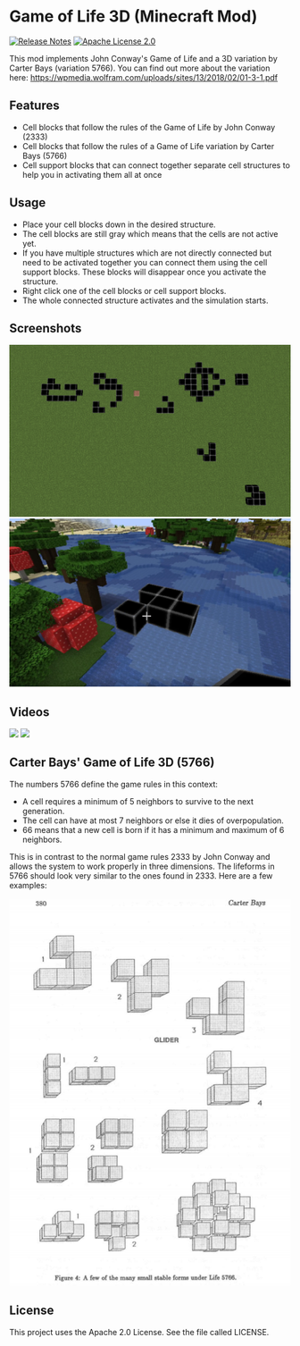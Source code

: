 # Game of Life 3D (Minecraft Mod)
[![Release Notes](https://img.shields.io/github/release/LolHens/mc-game-of-life-3d.svg?maxAge=3600)](https://github.com/LolHens/mc-game-of-life-3d/releases/latest)
[![Apache License 2.0](https://img.shields.io/github/license/LolHens/mc-game-of-life-3d.svg?maxAge=3600)](https://www.apache.org/licenses/LICENSE-2.0)

This mod implements John Conway's Game of Life and a 3D variation by Carter Bays (variation 5766).
You can find out more about the variation here: https://wpmedia.wolfram.com/uploads/sites/13/2018/02/01-3-1.pdf

## Features
- Cell blocks that follow the rules of the Game of Life by John Conway (2333)
- Cell blocks that follow the rules of a Game of Life variation by Carter Bays (5766)
- Cell support blocks that can connect together separate cell structures to help you in activating them all at once

## Usage
- Place your cell blocks down in the desired structure.
- The cell blocks are still gray which means that the cells are not active yet.
- If you have multiple structures which are not directly connected but need to be activated together you can connect them using the cell support blocks. These blocks will disappear once you activate the structure.
- Right click one of the cell blocks or cell support blocks.
- The whole connected structure activates and the simulation starts.

## Screenshots
![](https://raw.githubusercontent.com/LolHens/mc-game-of-life-3d/master/screenshots/2020-07-18_23.18.23.png)
![](https://raw.githubusercontent.com/LolHens/mc-game-of-life-3d/master/screenshots/2020-07-18%20232058.png)

## Videos
[![](https://img.youtube.com/vi/sQOsDWcU1sc/0.jpg)](https://www.youtube.com/watch?v=sQOsDWcU1sc)
[![](https://img.youtube.com/vi/5bM4YJ2GlI8/0.jpg)](https://www.youtube.com/watch?v=5bM4YJ2GlI8)

## Carter Bays' Game of Life 3D (5766)
The numbers 5766 define the game rules in this context:

- A cell requires a minimum of 5 neighbors to survive to the next generation.
- The cell can have at most 7 neighbors or else it dies of overpopulation.
- 66 means that a new cell is born if it has a minimum and maximum of 6 neighbors.

This is in contrast to the normal game rules 2333 by John Conway and allows the system to work properly in three dimensions. The lifeforms in 5766 should look very similar to the ones found in 2333. Here are a few examples:

[![](https://raw.githubusercontent.com/LolHens/mc-game-of-life-3d/master/screenshots/small_stable_life_forms_5766.png)](https://wpmedia.wolfram.com/uploads/sites/13/2018/02/01-3-1.pdf)

## License
This project uses the Apache 2.0 License. See the file called LICENSE.
